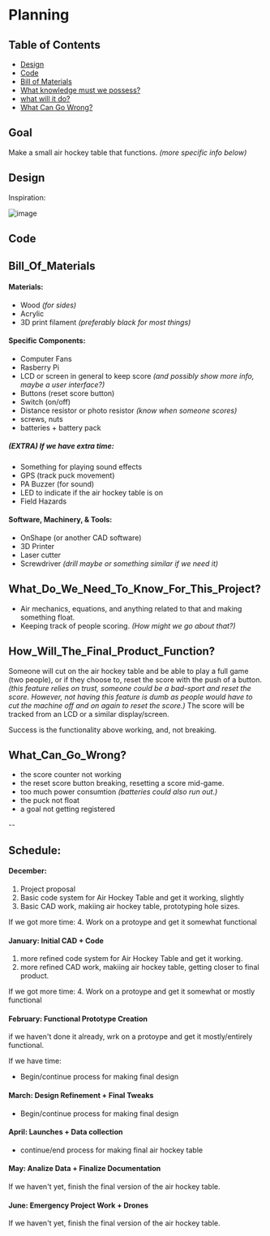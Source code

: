 # Planning

## Table of Contents
* [Design](#Design)
* [Code](#Code)
* [Bill of Materials](#Bill_Of_Materials)
* [What knowledge must we possess?](#What_Do_We_Need_To_Know_For_This_Project?)
* [what will it do?](How_Will_The_Final_Product_Function?)
* [What Can Go Wrong?](#What_Can_Go_Wrong?)

## Goal
Make a small air hockey table that functions. _(more specific info below)_

## Design

Inspiration:

![image](https://user-images.githubusercontent.com/71342159/205669947-7beeb2ce-b330-4331-a39b-51d8935d369e.png)

## Code


## Bill_Of_Materials

#### Materials:
- Wood _(for sides)_
- Acrylic
- 3D print filament _(preferably black for most things)_

#### Specific Components:
- Computer Fans
- Rasberry Pi
- LCD or screen in general to keep score _(and possibly show more info, maybe a user interface?)_
- Buttons (reset score button)
- Switch (on/off)
- Distance resistor or photo resistor _(know when someone scores)_
- screws, nuts
- batteries + battery pack

##### (EXTRA) If we have extra time:
- Something for playing sound effects
- GPS (track puck movement)
- PA Buzzer (for sound)
- LED to indicate if the air hockey table is on
- Field Hazards

#### Software, Machinery, & Tools:
- OnShape (or another CAD software)
- 3D Printer
- Laser cutter
- Screwdriver _(drill maybe or something similar if we need it)_


## What_Do_We_Need_To_Know_For_This_Project?
- Air mechanics, equations, and anything related to that and making something float.
- Keeping track of people scoring. _(How might we go about that?)_


## How_Will_The_Final_Product_Function?
Someone will cut on the air hockey table and be able to play a full game (two people), or if they choose to, reset the score with the push of a button. _(this feature relies on trust, someone could be a bad-sport and reset the score. However, not having this feature is dumb as people would have to cut the machine off and on again to reset the score.)_ The score will be tracked from an LCD or a similar display/screen. 

Success is the functionality above working, and, not breaking.

## What_Can_Go_Wrong?
- the score counter not working
- the reset score button breaking, resetting a score mid-game.
- too much power consumtion _(batteries could also run out.)_
- the puck not float
- a goal not getting registered

--

## Schedule:

#### December:
1. Project proposal
2. Basic code system for Air Hockey Table and get it working, slightly
3. Basic CAD work, makiing air hockey table, prototyping hole sizes.

If we got more time:
4. Work on a protoype and get it somewhat functional

#### January: Initial CAD + Code
1. more refined code system for Air Hockey Table and get it working.
2. more refined CAD work, makiing air hockey table, getting closer to final product.

If we got more time:
4. Work on a protoype and get it somewhat or mostly functional

#### February: Functional Prototype Creation
if we haven't done it already, wrk on a protoype and get it mostly/entirely functional.

If we have time:
- Begin/continue process for making final design

#### March: Design Refinement + Final Tweaks
- Begin/continue process for making final design

#### April: Launches + Data collection
- continue/end process for making final air hockey table

#### May: Analize Data + Finalize Documentation
If we haven't yet, finish the final version of the air hockey table.

#### June: Emergency Project Work + Drones
If we haven't yet, finish the final version of the air hockey table.

